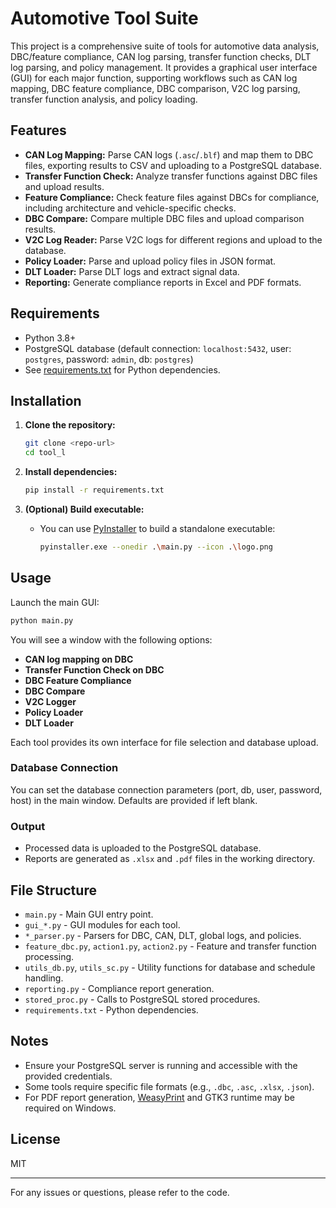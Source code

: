 # Automotive Tool Suite

This project is a comprehensive suite of tools for automotive data analysis, DBC/feature compliance, CAN log parsing, transfer function checks, DLT log parsing, and policy management. It provides a graphical user interface (GUI) for each major function, supporting workflows such as CAN log mapping, DBC feature compliance, DBC comparison, V2C log parsing, transfer function analysis, and policy loading.

## Features

- **CAN Log Mapping:** Parse CAN logs (`.asc`/`.blf`) and map them to DBC files, exporting results to CSV and uploading to a PostgreSQL database.
- **Transfer Function Check:** Analyze transfer functions against DBC files and upload results.
- **Feature Compliance:** Check feature files against DBCs for compliance, including architecture and vehicle-specific checks.
- **DBC Compare:** Compare multiple DBC files and upload comparison results.
- **V2C Log Reader:** Parse V2C logs for different regions and upload to the database.
- **Policy Loader:** Parse and upload policy files in JSON format.
- **DLT Loader:** Parse DLT logs and extract signal data.
- **Reporting:** Generate compliance reports in Excel and PDF formats.

## Requirements

- Python 3.8+
- PostgreSQL database (default connection: `localhost:5432`, user: `postgres`, password: `admin`, db: `postgres`)
- See [requirements.txt](requirements.txt) for Python dependencies.

## Installation

1. **Clone the repository:**
   ```sh
   git clone <repo-url>
   cd tool_l
   ```

2. **Install dependencies:**
   ```sh
   pip install -r requirements.txt
   ```

3. **(Optional) Build executable:**
   - You can use [PyInstaller](https://www.pyinstaller.org/) to build a standalone executable:
     ```sh
     pyinstaller.exe --onedir .\main.py --icon .\logo.png
     ```

## Usage

Launch the main GUI:
```sh
python main.py
```

You will see a window with the following options:
- **CAN log mapping on DBC**
- **Transfer Function Check on DBC**
- **DBC Feature Compliance**
- **DBC Compare**
- **V2C Logger**
- **Policy Loader**
- **DLT Loader**

Each tool provides its own interface for file selection and database upload.

### Database Connection

You can set the database connection parameters (port, db, user, password, host) in the main window. Defaults are provided if left blank.

### Output

- Processed data is uploaded to the PostgreSQL database.
- Reports are generated as `.xlsx` and `.pdf` files in the working directory.

## File Structure

- `main.py` - Main GUI entry point.
- `gui_*.py` - GUI modules for each tool.
- `*_parser.py` - Parsers for DBC, CAN, DLT, global logs, and policies.
- `feature_dbc.py`, `action1.py`, `action2.py` - Feature and transfer function processing.
- `utils_db.py`, `utils_sc.py` - Utility functions for database and schedule handling.
- `reporting.py` - Compliance report generation.
- `stored_proc.py` - Calls to PostgreSQL stored procedures.
- `requirements.txt` - Python dependencies.

## Notes

- Ensure your PostgreSQL server is running and accessible with the provided credentials.
- Some tools require specific file formats (e.g., `.dbc`, `.asc`, `.xlsx`, `.json`).
- For PDF report generation, [WeasyPrint](https://weasyprint.org/) and GTK3 runtime may be required on Windows.

## License
 MIT

---

For any issues or questions, please refer to the code.
